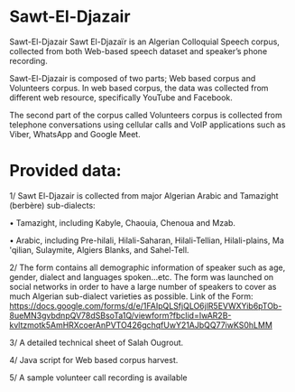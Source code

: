 # Sawt-El-Djazair
Sawt-El-Djazair Sawt El-Djazaïr is an Algerian Colloquial Speech corpus, collected from both Web-based speech dataset and speaker’s phone recording.

Sawt-El-Djazair is composed of two parts; Web based corpus and Volunteers corpus. In web based corpus, the data was collected from different web resource, specifically YouTube and Facebook.

The second part of the corpus called Volunteers corpus is collected from telephone conversations using cellular calls and VoIP applications such as Viber, WhatsApp and Google Meet.

# Provided data:

1/ Sawt El-Djazair is collected from major Algerian Arabic and Tamazight (berbère) sub-dialects:

•	Tamazight, including Kabyle, Chaouia, Chenoua and Mzab. 

•	Arabic, including Pre-hilali, Hilali-Saharan, Hilali-Tellian, Hilali-plains, Ma 'qilian, Sulaymite, Algiers Blanks, and Sahel-Tell. 

2/ The form contains all demographic information of speaker such as age, gender, dialect and languages spoken…etc. The form was launched on social networks in order to have a large number of speakers to cover as much Algerian sub-dialect varieties as possible.
Link of the Form:
https://docs.google.com/forms/d/e/1FAIpQLSfjQLO6jlR5EVWXYib6pTOb-8ueMN3gvbdnpQV78dSBsoTa1Q/viewform?fbclid=IwAR2B-kvltzmotk5AmHRXcoerAnPVTO426gchqfUwY21AJbQQ77iwKS0hLMM

3/ A detailed technical sheet of Salah Ougrout. 

4/ Java script for Web based corpus harvest. 

5/ A sample volunteer call recording is available 
